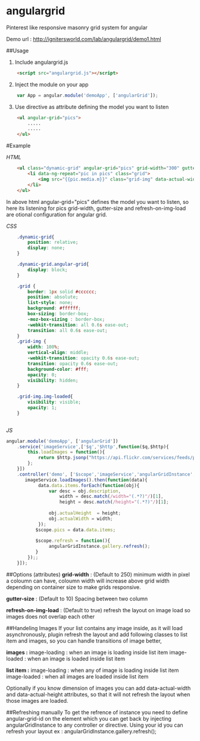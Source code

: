 angulargrid
===========

Pinterest like responsive masonry grid system for angular

Demo url : http://ignitersworld.com/lab/angulargrid/demo1.html

##Usage
1. Include angulargrid.js
```html
    <script src="angulargrid.js"></script>
```

2. Inject the module on your app
```js
    var App = angular.module('demoApp', ['angularGrid']);
```

3. Use directive as attribute defining the model you want to listen
```html
    <ul angular-grid="pics">
        .....
        .....
    </ul>
```
#Example

*HTML*
```html
    <ul class="dynamic-grid" angular-grid="pics" grid-width="300" gutter-size="10" angular-grid-id="gallery" refresh-on-img-load="false" >
        <li data-ng-repeat="pic in pics" class="grid">
            <img src="{{pic.media.m}}" class="grid-img" data-actual-width = "{{pic.actualWidth}}"  data-actual-height="{{pic.actualHeight}}" />
        </li>
    </ul>
```

In above html angular-grid="pics" defines the model you want to listen, so here its listening for pics 
grid-width, gutter-size and refresh-on-img-load are otional configuration for angular grid.

*CSS*
```css    
    .dynamic-grid{
        position: relative;
        display: none;
    }

    .dynamic-grid.angular-grid{
        display: block;
    }

    .grid {
        border: 1px solid #cccccc;
        position: absolute;
        list-style: none;
        background: #ffffff;
        box-sizing: border-box;
        -moz-box-sizing : border-box;
        -webkit-transition: all 0.6s ease-out; 
        transition: all 0.6s ease-out; 
    }
    .grid-img {
        width: 100%;
        vertical-align: middle;
        -webkit-transition: opacity 0.6s ease-out;  
        transition: opacity 0.6s ease-out;
        background-color: #fff;
        opacity: 0; 
        visibility: hidden;
    }

    .grid-img.img-loaded{
        visibility: visible;
        opacity: 1;
    }
        
```

*JS*
```js
angular.module('demoApp', ['angularGrid'])
    .service('imageService',['$q','$http',function($q,$http){
        this.loadImages = function(){
            return $http.jsonp("https://api.flickr.com/services/feeds/photos_public.gne?format=json&jsoncallback=JSON_CALLBACK");
        };
    }])
    .controller('demo', ['$scope','imageService','angularGridInstance', function ($scope,imageService,angularGridInstance) {
       imageService.loadImages().then(function(data){
            data.data.items.forEach(function(obj){
                var desc = obj.description,
                    width = desc.match(/width="(.*?)"/)[1],
                    height = desc.match(/height="(.*?)"/)[1];
                
                obj.actualHeight  = height;
                obj.actualWidth = width;
            });
           $scope.pics = data.data.items;
           
           $scope.refresh = function(){
                angularGridInstance.gallery.refresh();
           }
        });;
    }]);
```

##Options (attributes)
**grid-width** : (Default to 250) minimum width in pixel a coloumn can have, coloumn width will increase above grid width depending on container size to make grids responsive.

**gutter-size** : (Default to 10) Spacing between two column

**refresh-on-img-load** : (Default to true) refresh the layout on image load so images does not overlap each other 

##Handeling Images
If your list contains any image inside, as it will load asynchronously, plugin refresh the layout and add following classes to list item and images, so you can handle transitions of image better,

**images :** 
image-loading : when an image is loading inside list item
image-loaded : when an image is loaded inside list item

**list item :**
image-loading : when any of image is loading inside list item
image-loaded : when all images are loaded inside list item

Optionally if you know dimension of images you can add data-actual-width and data-actual-height attributes, so that it will not refresh the layout when those images are loaded.

##Refreshing manually
To get the refrence of instance you need to define angular-grid-id on the element which you can get back by injecting angularGridInstance to any controller or directive. 
Using your id you can refresh your layout ex : angularGridInstance.gallery.refresh();
